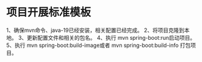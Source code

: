 # 项目开展标准模板

1、确保mvn命令、java-19已经安装，相关配置已经完成。
2、将项目克隆到本地。
3、更新配置文件和相关的包名。
4、执行 mvn spring-boot:run启动项目。
5、执行 mvn spring-boot:build-image或者 mvn spring-boot:build-info 打包项目。

